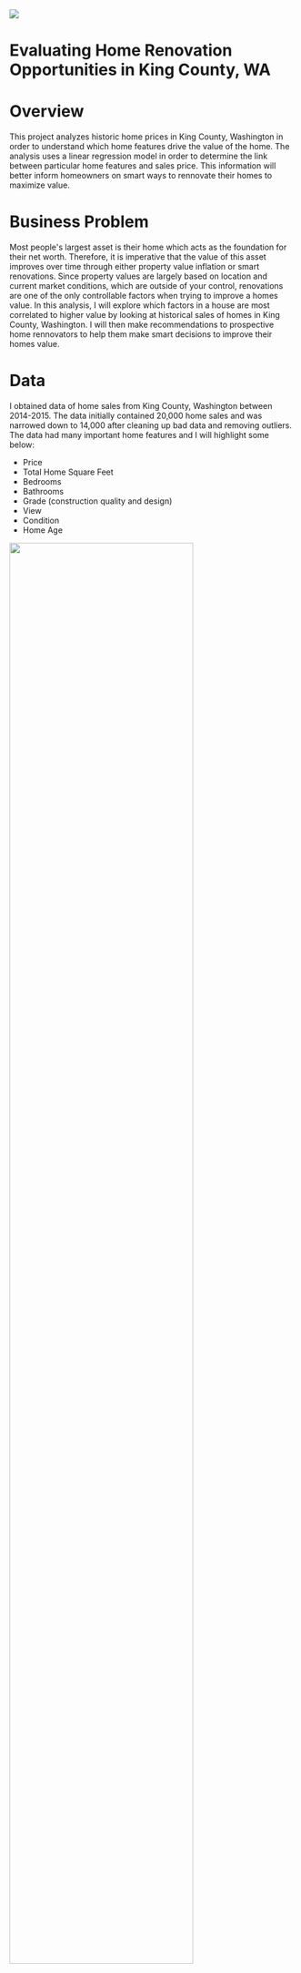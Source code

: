 <img src='Images/Rennovation README Title.png'>

# Evaluating Home Renovation Opportunities in King County, WA

# Overview

This project analyzes historic home prices in King County, Washington in order to understand which home features drive the value of the home. The analysis uses a linear regression model in order to determine the link between particular home features and sales price. This information will better inform homeowners on smart ways to rennovate their homes to maximize value.

# Business Problem

Most people's largest asset is their home which acts as the foundation for their net worth. Therefore, it is imperative that the value of this asset improves over time through either property value inflation or smart renovations. Since property values are largely based on location and current market conditions, which are outside of your control, renovations are one of the only controllable factors when trying to improve a homes value. In this analysis, I will explore which factors in a house are most correlated to higher value by looking at historical sales of homes in King County, Washington. I will then make recommendations to prospective home rennovators to help them make smart decisions to improve their homes value.

# Data

I obtained data of home sales from King County, Washington between 2014-2015. The data initially contained 20,000 home sales and was narrowed down to 14,000 after cleaning up bad data and removing outliers. The data had many important home features and I will highlight some below:
- Price 
- Total Home Square Feet
- Bedrooms
- Bathrooms
- Grade (construction quality and design)
- View
- Condition
- Home Age

<img src='Images/Zipcode Map of Median Home Prices.png' width=80%>

# Methods

This project focuses on utilizing the historic pricing data and home features to model which features can most accurately predict the value of a home. Most home features were utilized in developing a linear regression model to best predict the homes value, however, I will focus on only features a homeowner can control when providing my recommendations. Considerations were made on the data to ensure the final model is accurate and adheres to the requirements of linearity between features and price, multicollinearity between features and normality and homoscedasticity of the model's residuals.

# Results

The model analyzes how specific features of a home affect its value and uses this analysis to then determine a "best fit" prediction when trying to take in new home features and produce a new home value. Here is how the model classified each home feature with respect to how it influenced a homes value:

<img src='Images/Model Feature Influence.png' >

The feature which affects a home's value most positively is Total Home Square Feet. The grade of construction is also an important feature to predicting a home's value. The model utilizes the impact of the home features to give insights into rennovation opportunities.

## Rennovation Opportunity: Finish a 700 sqft Basement 

The model shows that having a basement negatively impacts a home's value. However, if a home has an unfinished basement with over 350 square feet then the extra square feet to the house may offset the negative affect of the basement. The median basement size for homes in this area is 700 square feet. If a homeowner would like to finish their basement which would add 700 square feet and use a high quality grade of construction, the predicted increase in a home's value is $81,000:

<img src='Images/Basement Rennovation.png'>

## Rennovation Opportunity: Add a Full Size Bathroom

The model shows that adding a bathroom positively impacts a home's value. If a homeowner were to add a full size bathroom (60 sqft) with high construction quality the model predicts an increase in a home's value of $43,200:

<img src='Images/Bathroom Rennovation.png'>

# Conclusions

For a homeowner looking to improve their home's value through rennovation, finishing a large basement or adding a full size bathroom will significantly improve a home's value. It is extremly important that the amount of additional square feet is large enough to offset costs and that the construction quality is high enough to last many years to come. Lastly, a few words of caution: The model suggests that adding an entire floor or adding a bedroom will most likely negatively impact a home's value unless the additional square feet is large enough to offset the negative impact and cost.

## **For More Information**

Please review our full analysis in my [Jupyter Notebook](https://github.com/bentson1187/dsc-phase-2-project/blob/231d7829a588150c9e801101b9ef99029747c3db/Bentson,%20Brian%20Phase%202%20Project.ipynb) or my [presentation](https://github.com/bentson1187/dsc-phase-2-project/blob/231d7829a588150c9e801101b9ef99029747c3db/Stakeholder%20Presentation.pptx).

For any additional questions, please contact **Brian Bentson, bentson.brian@gmail.com**

## Repository Structure

Describe the structure of your repository and its contents, for example:

```
├── README.md                           <- The top-level README for reviewers of this project
├── Bentson,Brian Phase 2 Project.ipynb <- Narrative documentation of analysis in Jupyter notebook
├── Jupyter Notebook.pdf                <- PDF version of the analysis in Jupyter notebook
├── Microsoft Presentation.pdf          <- PDF version of project presentation
├── data                          <- Both sourced externally and generated from code
└── images                              <- Both sourced externally and generated from code
```
